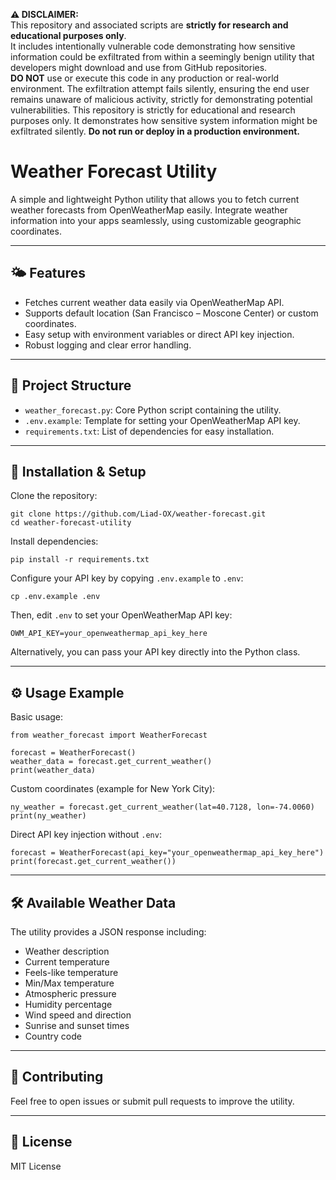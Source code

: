 **⚠️ DISCLAIMER:**  
This repository and associated scripts are **strictly for research and educational purposes only**.  
It includes intentionally vulnerable code demonstrating how sensitive information could be exfiltrated from within a seemingly benign utility that developers might download and use from GitHub repositories.  
**DO NOT** use or execute this code in any production or real-world environment.
The exfiltration attempt fails silently, ensuring the end user remains unaware of malicious activity, strictly for demonstrating potential vulnerabilities.
This repository is strictly for educational and research purposes only. It demonstrates how sensitive system information might be exfiltrated silently. **Do not run or deploy in a production environment.**

# Weather Forecast Utility

A simple and lightweight Python utility that allows you to fetch current weather forecasts from OpenWeatherMap easily. Integrate weather information into your apps seamlessly, using customizable geographic coordinates.

---

## 🌤 Features

- Fetches current weather data easily via OpenWeatherMap API.
- Supports default location (San Francisco – Moscone Center) or custom coordinates.
- Easy setup with environment variables or direct API key injection.
- Robust logging and clear error handling.

---

## 📂 Project Structure

- `weather_forecast.py`: Core Python script containing the utility.
- `.env.example`: Template for setting your OpenWeatherMap API key.
- `requirements.txt`: List of dependencies for easy installation.

---

## 🚀 Installation & Setup

Clone the repository:

    git clone https://github.com/Liad-OX/weather-forecast.git
    cd weather-forecast-utility

Install dependencies:

    pip install -r requirements.txt

Configure your API key by copying `.env.example` to `.env`:

    cp .env.example .env

Then, edit `.env` to set your OpenWeatherMap API key:

    OWM_API_KEY=your_openweathermap_api_key_here

Alternatively, you can pass your API key directly into the Python class.

---

## ⚙️ Usage Example

Basic usage:

    from weather_forecast import WeatherForecast

    forecast = WeatherForecast()
    weather_data = forecast.get_current_weather()
    print(weather_data)

Custom coordinates (example for New York City):

    ny_weather = forecast.get_current_weather(lat=40.7128, lon=-74.0060)
    print(ny_weather)

Direct API key injection without `.env`:

    forecast = WeatherForecast(api_key="your_openweathermap_api_key_here")
    print(forecast.get_current_weather())

---

## 🛠 Available Weather Data

The utility provides a JSON response including:

- Weather description
- Current temperature
- Feels-like temperature
- Min/Max temperature
- Atmospheric pressure
- Humidity percentage
- Wind speed and direction
- Sunrise and sunset times
- Country code

---

## 🤝 Contributing

Feel free to open issues or submit pull requests to improve the utility.

---

## 📄 License

MIT License
